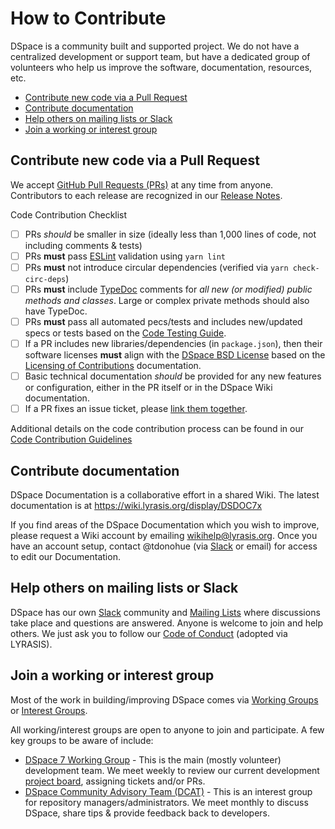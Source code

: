 # How to Contribute

DSpace is a community built and supported project. We do not have a centralized development or support team, but have a dedicated group of volunteers who help us improve the software, documentation, resources, etc.

* [Contribute new code via a Pull Request](#contribute-new-code-via-a-pull-request)
* [Contribute documentation](#contribute-documentation)
* [Help others on mailing lists or Slack](#help-others-on-mailing-lists-or-slack)
* [Join a working or interest group](#join-a-working-or-interest-group)

## Contribute new code via a Pull Request

We accept [GitHub Pull Requests (PRs)](https://docs.github.com/en/pull-requests/collaborating-with-pull-requests/proposing-changes-to-your-work-with-pull-requests/creating-a-pull-request-from-a-fork) at any time from anyone.
Contributors to each release are recognized in our [Release Notes](https://wiki.lyrasis.org/display/DSDOC7x/Release+Notes).

Code Contribution Checklist
- [ ] PRs _should_ be smaller in size (ideally less than 1,000 lines of code, not including comments & tests)
- [ ] PRs **must** pass [ESLint](https://eslint.org/) validation using `yarn lint`
- [ ] PRs **must** not introduce circular dependencies (verified via `yarn check-circ-deps`)
- [ ] PRs **must** include [TypeDoc](https://typedoc.org/) comments for _all new (or modified) public methods and classes_. Large or complex private methods should also have TypeDoc.
- [ ] PRs **must** pass all automated pecs/tests and includes new/updated specs or tests based on the [Code Testing Guide](https://wiki.lyrasis.org/display/DSPACE/Code+Testing+Guide).
- [ ] If a PR includes new libraries/dependencies (in `package.json`), then their software licenses **must** align with the [DSpace BSD License](https://github.com/DSpace/dspace-angular/blob/main/LICENSE) based on the [Licensing of Contributions](https://wiki.lyrasis.org/display/DSPACE/Code+Contribution+Guidelines#CodeContributionGuidelines-LicensingofContributions) documentation.
- [ ] Basic technical documentation _should_ be provided for any new features or configuration, either in the PR itself or in the DSpace Wiki documentation.
- [ ] If a PR fixes an issue ticket, please [link them together](https://docs.github.com/en/issues/tracking-your-work-with-issues/linking-a-pull-request-to-an-issue).

Additional details on the code contribution process can be found in our [Code Contribution Guidelines](https://wiki.lyrasis.org/display/DSPACE/Code+Contribution+Guidelines)

## Contribute documentation

DSpace Documentation is a collaborative effort in a shared Wiki. The latest documentation is at https://wiki.lyrasis.org/display/DSDOC7x 

If you find areas of the DSpace Documentation which you wish to improve, please request a Wiki account by emailing wikihelp@lyrasis.org.
Once you have an account setup, contact @tdonohue (via [Slack](https://wiki.lyrasis.org/display/DSPACE/Slack) or email) for access to edit our Documentation.

## Help others on mailing lists or Slack

DSpace has our own [Slack](https://wiki.lyrasis.org/display/DSPACE/Slack) community and [Mailing Lists](https://wiki.lyrasis.org/display/DSPACE/Mailing+Lists) where discussions take place and questions are answered.
Anyone is welcome to join and help others. We just ask you to follow our [Code of Conduct](https://www.lyrasis.org/about/Pages/Code-of-Conduct.aspx) (adopted via LYRASIS).

## Join a working or interest group

Most of the work in building/improving DSpace comes via [Working Groups](https://wiki.lyrasis.org/display/DSPACE/DSpace+Working+Groups) or [Interest Groups](https://wiki.lyrasis.org/display/DSPACE/DSpace+Interest+Groups).

All working/interest groups are open to anyone to join and participate.  A few key groups to be aware of include:

* [DSpace 7 Working Group](https://wiki.lyrasis.org/display/DSPACE/DSpace+7+Working+Group) - This is the main (mostly volunteer) development team. We meet weekly to review our current development [project board](https://github.com/orgs/DSpace/projects), assigning tickets and/or PRs.
* [DSpace Community Advisory Team (DCAT)](https://wiki.lyrasis.org/display/cmtygp/DSpace+Community+Advisory+Team) - This is an interest group for repository managers/administrators. We meet monthly to discuss DSpace, share tips & provide feedback back to developers.